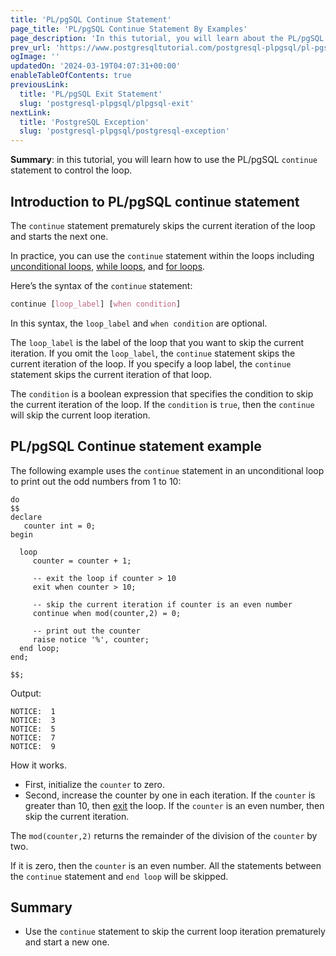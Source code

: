 ```yaml
---
title: 'PL/pgSQL Continue Statement'
page_title: 'PL/pgSQL Continue Statement By Examples'
page_description: 'In this tutorial, you will learn about the PL/pgSQL Continue statement to skip the current loop iteration and continue the next one.'
prev_url: 'https://www.postgresqltutorial.com/postgresql-plpgsql/pl-pgsql-continue/'
ogImage: ''
updatedOn: '2024-03-19T04:07:31+00:00'
enableTableOfContents: true
previousLink:
  title: 'PL/pgSQL Exit Statement'
  slug: 'postgresql-plpgsql/plpgsql-exit'
nextLink:
  title: 'PostgreSQL Exception'
  slug: 'postgresql-plpgsql/postgresql-exception'
---
```


**Summary**: in this tutorial, you will learn how to use the PL/pgSQL `continue` statement to control the loop.

## Introduction to PL/pgSQL continue statement

The `continue` statement prematurely skips the current iteration of the loop and starts the next one.

In practice, you can use the `continue` statement within the loops including [unconditional loops,](plpgsql-loop-statements) [while loops](https://neon.tech/postgresql/plpgsql-while-loop/), and [for loops](plpgsql-for-loop).

Here’s the syntax of the `continue` statement:

```css
continue [loop_label] [when condition]
```

In this syntax, the `loop_label` and `when condition` are optional.

The `loop_label` is the label of the loop that you want to skip the current iteration. If you omit the `loop_label`, the `continue` statement skips the current iteration of the loop. If you specify a loop label, the `continue` statement skips the current iteration of that loop.

The `condition` is a boolean expression that specifies the condition to skip the current iteration of the loop. If the `condition` is `true`, then the `continue` will skip the current loop iteration.

## PL/pgSQL Continue statement example

The following example uses the `continue` statement in an unconditional loop to print out the odd numbers from 1 to 10:

```pgsql
do
$$
declare
   counter int = 0;
begin

  loop
     counter = counter + 1;

	 -- exit the loop if counter > 10
	 exit when counter > 10;

	 -- skip the current iteration if counter is an even number
	 continue when mod(counter,2) = 0;

	 -- print out the counter
	 raise notice '%', counter;
  end loop;
end;

$$;
```

Output:

```http
NOTICE:  1
NOTICE:  3
NOTICE:  5
NOTICE:  7
NOTICE:  9
```

How it works.

- First, initialize the `counter` to zero.
- Second, increase the counter by one in each iteration. If the `counter` is greater than 10, then [exit](plpgsql-exit) the loop. If the `counter` is an even number, then skip the current iteration.

The `mod(counter,2)` returns the remainder of the division of the `counter` by two.

If it is zero, then the `counter` is an even number. All the statements between the `continue` statement and `end loop` will be skipped.

## Summary

- Use the `continue` statement to skip the current loop iteration prematurely and start a new one.
